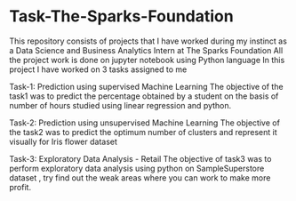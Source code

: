 # Task-The-Sparks-Foundation
This repository consists of projects that I have worked during my instinct as a Data Science and Business Analytics Intern at The Sparks Foundation
All the project work is done on jupyter notebook using Python language
In this  project I have worked on 3 tasks assigned to me


Task-1: Prediction using supervised Machine Learning
The objective of the task1 was to predict the percentage obtained by a student on the basis of number of hours studied using linear regression and python.

Task-2: Prediction using unsupervised Machine Learning
The objective of the task2 was to predict the optimum number of clusters and represent it visually for Iris flower dataset

Task-3: Exploratory Data Analysis - Retail
The objective of task3 was to perform exploratory data analysis using python on SampleSuperstore dataset , try find out the weak areas where you can work to make more profit.


  
